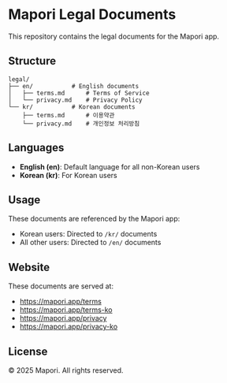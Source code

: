 # Mapori Legal Documents

This repository contains the legal documents for the Mapori app.

## Structure

```
legal/
├── en/           # English documents
│   ├── terms.md      # Terms of Service
│   └── privacy.md    # Privacy Policy
└── kr/           # Korean documents
    ├── terms.md      # 이용약관
    └── privacy.md    # 개인정보 처리방침
```

## Languages

- **English (en)**: Default language for all non-Korean users
- **Korean (kr)**: For Korean users

## Usage

These documents are referenced by the Mapori app:
- Korean users: Directed to `/kr/` documents
- All other users: Directed to `/en/` documents

## Website

These documents are served at:
- https://mapori.app/terms
- https://mapori.app/terms-ko
- https://mapori.app/privacy
- https://mapori.app/privacy-ko

## License

© 2025 Mapori. All rights reserved.